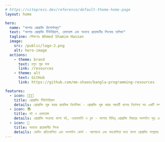 ```yaml
---
# https://vitepress.dev/reference/default-theme-home-page
layout: home

hero:
  name: "বাংলায় প্রোগ্রামিং রিসোর্সসমূহ"
  text: "বাংলায় প্রোগ্রামিং টিউটরিয়াল, রেফারেন্স এবং অন্যান্য প্রয়োজনীয় লিংকের তালিকা"
  tagline: সৌজন‍্যেঃ Ahmed Shamim Hassan
  image:
    src: /public/logo-2.png
    alt: hero-image
  actions:
    - theme: brand
      text: চলুন শুরু যাক
      link: /resources
    - theme: alt
      text: GitHub
      link: https://github.com/me-shaon/bangla-programming-resources

features:
  - icon: 🧑🏻‍💻
    title: প্রোগ্রামিং টিউটোরিয়াল
    details: প্রোগ্রামিং শুরু করার প্রাথমিক নির্দেশিকা - প্রোগ্রামিং শুরু করার পরবর্তী ধাপের নির্দেশনা সহ একটি সম্পূর্ণ গাইড।
  - icon: 📚
    title: বই ও রেফারেন্স
    details: প্রোগ্রামিং সংক্রান্ত বাংলা বই, ওয়েবসাইট ও ব্লগ - বাংলায় বিভিন্ন প্রোগ্রামিং বিষয়ের অনলাইন সূত্র এবং রেফারেন্স।
  - icon: 🔗
    title: অন্যান্য প্রয়োজনীয় লিংক
    details: কোডিং প্রতিযোগিতা এবং অনলাইন কোর্স - আলোচনা এবং সহযোগিতা জন্য বাংলা প্রোগ্রামিং সম্প্রদায় এবং ফোরাম।
---
```


